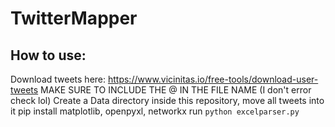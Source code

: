 # TwitterMapper
## How to use:
Download tweets here: https://www.vicinitas.io/free-tools/download-user-tweets
MAKE SURE TO INCLUDE THE @ IN THE FILE NAME (I don't error check lol)
Create a Data directory inside this repository, move all tweets into it
pip install matplotlib, openpyxl, networkx
run ```python excelparser.py```